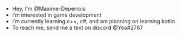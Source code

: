 - Hey, I’m @Maxime-Deperrois
- I’m interested in game development
- I’m currently learning c++, c#, and am planning on learning kotlin
- To reach me, send me a text on discord @Yea#2767

<!---
Maxime-Deperrois/Maxime-Deperrois is a ✨ special ✨ repository because its `README.md` (this file) appears on your GitHub profile.
You can click the Preview link to take a look at your changes.
--->
